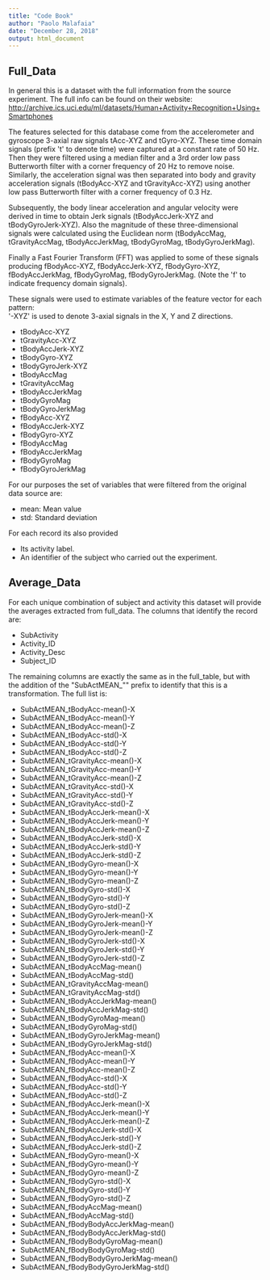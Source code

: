 ```yaml
---
title: "Code Book"
author: "Paolo Malafaia"
date: "December 28, 2018"
output: html_document
---
```


## Full_Data
In general this is a dataset with the full information from the source experiment. The full info can be found on their website:
http://archive.ics.uci.edu/ml/datasets/Human+Activity+Recognition+Using+Smartphones

The features selected for this database come from the accelerometer and gyroscope 3-axial raw signals tAcc-XYZ and tGyro-XYZ. These time domain signals (prefix 't' to denote time) were captured at a constant rate of 50 Hz. Then they were filtered using a median filter and a 3rd order low pass Butterworth filter with a corner frequency of 20 Hz to remove noise. Similarly, the acceleration signal was then separated into body and gravity acceleration signals (tBodyAcc-XYZ and tGravityAcc-XYZ) using another low pass Butterworth filter with a corner frequency of 0.3 Hz. 

Subsequently, the body linear acceleration and angular velocity were derived in time to obtain Jerk signals (tBodyAccJerk-XYZ and tBodyGyroJerk-XYZ). Also the magnitude of these three-dimensional signals were calculated using the Euclidean norm (tBodyAccMag, tGravityAccMag, tBodyAccJerkMag, tBodyGyroMag, tBodyGyroJerkMag). 

Finally a Fast Fourier Transform (FFT) was applied to some of these signals producing fBodyAcc-XYZ, fBodyAccJerk-XYZ, fBodyGyro-XYZ, fBodyAccJerkMag, fBodyGyroMag, fBodyGyroJerkMag. (Note the 'f' to indicate frequency domain signals). 

These signals were used to estimate variables of the feature vector for each pattern:  
'-XYZ' is used to denote 3-axial signals in the X, Y and Z directions.

* tBodyAcc-XYZ
* tGravityAcc-XYZ
* tBodyAccJerk-XYZ
* tBodyGyro-XYZ
* tBodyGyroJerk-XYZ
* tBodyAccMag
* tGravityAccMag
* tBodyAccJerkMag
* tBodyGyroMag
* tBodyGyroJerkMag
* fBodyAcc-XYZ
* fBodyAccJerk-XYZ
* fBodyGyro-XYZ
* fBodyAccMag
* fBodyAccJerkMag
* fBodyGyroMag
* fBodyGyroJerkMag

For our purposes the set of variables that were filtered from the original data source are:

* mean: Mean value
* std: Standard deviation

For each record its also provided

* Its activity label. 
* An identifier of the subject who carried out the experiment.

## Average_Data
For each unique combination of subject and activity this dataset will provide the averages extracted from full_data.
The columns that identify the record are:

* SubActivity
* Activity_ID
* Activity_Desc
* Subject_ID

The remaining columns are exactly the same as in the full_table, but with the addition of the "SubActMEAN_"" prefix to identify that this is a transformation. The full list is:

* SubActMEAN_tBodyAcc-mean()-X
* SubActMEAN_tBodyAcc-mean()-Y
* SubActMEAN_tBodyAcc-mean()-Z
* SubActMEAN_tBodyAcc-std()-X
* SubActMEAN_tBodyAcc-std()-Y
* SubActMEAN_tBodyAcc-std()-Z
* SubActMEAN_tGravityAcc-mean()-X
* SubActMEAN_tGravityAcc-mean()-Y
* SubActMEAN_tGravityAcc-mean()-Z
* SubActMEAN_tGravityAcc-std()-X
* SubActMEAN_tGravityAcc-std()-Y
* SubActMEAN_tGravityAcc-std()-Z
* SubActMEAN_tBodyAccJerk-mean()-X
* SubActMEAN_tBodyAccJerk-mean()-Y
* SubActMEAN_tBodyAccJerk-mean()-Z
* SubActMEAN_tBodyAccJerk-std()-X
* SubActMEAN_tBodyAccJerk-std()-Y
* SubActMEAN_tBodyAccJerk-std()-Z
* SubActMEAN_tBodyGyro-mean()-X
* SubActMEAN_tBodyGyro-mean()-Y
* SubActMEAN_tBodyGyro-mean()-Z
* SubActMEAN_tBodyGyro-std()-X
* SubActMEAN_tBodyGyro-std()-Y
* SubActMEAN_tBodyGyro-std()-Z
* SubActMEAN_tBodyGyroJerk-mean()-X
* SubActMEAN_tBodyGyroJerk-mean()-Y
* SubActMEAN_tBodyGyroJerk-mean()-Z
* SubActMEAN_tBodyGyroJerk-std()-X
* SubActMEAN_tBodyGyroJerk-std()-Y
* SubActMEAN_tBodyGyroJerk-std()-Z
* SubActMEAN_tBodyAccMag-mean()
* SubActMEAN_tBodyAccMag-std()
* SubActMEAN_tGravityAccMag-mean()
* SubActMEAN_tGravityAccMag-std()
* SubActMEAN_tBodyAccJerkMag-mean()
* SubActMEAN_tBodyAccJerkMag-std()
* SubActMEAN_tBodyGyroMag-mean()
* SubActMEAN_tBodyGyroMag-std()
* SubActMEAN_tBodyGyroJerkMag-mean()
* SubActMEAN_tBodyGyroJerkMag-std()
* SubActMEAN_fBodyAcc-mean()-X
* SubActMEAN_fBodyAcc-mean()-Y
* SubActMEAN_fBodyAcc-mean()-Z
* SubActMEAN_fBodyAcc-std()-X
* SubActMEAN_fBodyAcc-std()-Y
* SubActMEAN_fBodyAcc-std()-Z
* SubActMEAN_fBodyAccJerk-mean()-X
* SubActMEAN_fBodyAccJerk-mean()-Y
* SubActMEAN_fBodyAccJerk-mean()-Z
* SubActMEAN_fBodyAccJerk-std()-X
* SubActMEAN_fBodyAccJerk-std()-Y
* SubActMEAN_fBodyAccJerk-std()-Z
* SubActMEAN_fBodyGyro-mean()-X
* SubActMEAN_fBodyGyro-mean()-Y
* SubActMEAN_fBodyGyro-mean()-Z
* SubActMEAN_fBodyGyro-std()-X
* SubActMEAN_fBodyGyro-std()-Y
* SubActMEAN_fBodyGyro-std()-Z
* SubActMEAN_fBodyAccMag-mean()
* SubActMEAN_fBodyAccMag-std()
* SubActMEAN_fBodyBodyAccJerkMag-mean()
* SubActMEAN_fBodyBodyAccJerkMag-std()
* SubActMEAN_fBodyBodyGyroMag-mean()
* SubActMEAN_fBodyBodyGyroMag-std()
* SubActMEAN_fBodyBodyGyroJerkMag-mean()
* SubActMEAN_fBodyBodyGyroJerkMag-std()



